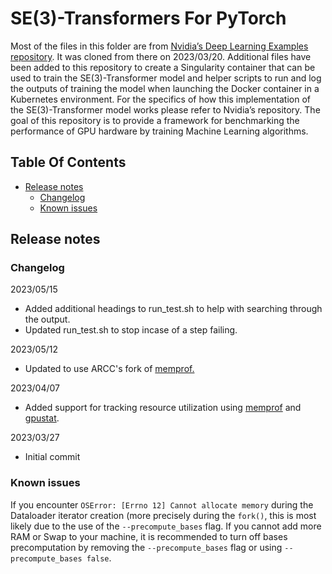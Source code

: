 # SE(3)-Transformers For PyTorch

Most of the files in this folder are from [Nvidia’s Deep Learning Examples repository](https://github.com/NVIDIA/DeepLearningExamples/tree/master/DGLPyTorch/DrugDiscovery/SE3Transformer). It was cloned from there on 2023/03/20. Additional files have been added to this repository to create a Singularity container that can be used to train the SE(3)-Transformer model and helper scripts to run and log the outputs of training the model when launching the Docker container in a Kubernetes environment.
For the specifics of how this implementation of the SE(3)-Transformer model works please refer to Nvidia’s repository. The goal of this repository is to provide a framework for benchmarking the performance of GPU hardware by training Machine Learning algorithms.

## Table Of Contents
- [Release notes](#release-notes)
    * [Changelog](#changelog)
    * [Known issues](#known-issues)

## Release notes

### Changelog
2023/05/15
- Added additional headings to run_test.sh to help with searching through the output.
- Updated run_test.sh to stop incase of a step failing.

2023/05/12
- Updated to use ARCC's fork of [memprof.](https://github.com/WyoARCC/memprof)

2023/04/07
- Added support for tracking resource utilization using [memprof](https://github.com/IGBIllinois/memprof) and [gpustat](https://github.com/wookayin/gpustat).

2023/03/27
- Initial commit

### Known issues

If you encounter `OSError: [Errno 12] Cannot allocate memory` during the Dataloader iterator creation (more precisely during the `fork()`, this is most likely due to the use of the `--precompute_bases` flag. If you cannot add more RAM or Swap to your machine, it is recommended to turn off bases precomputation by removing the `--precompute_bases` flag or using `--precompute_bases false`.
